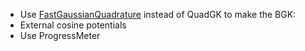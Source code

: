 * Use [FastGaussianQuadrature](https://github.com/JuliaApproximation/FastGaussQuadrature.jl) instead of QuadGK to make the BGK:
* External cosine potentials
* Use ProgressMeter 
